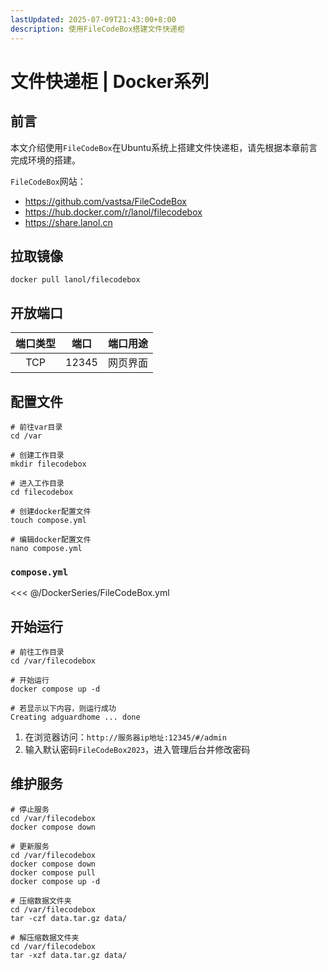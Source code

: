 ```yaml
---
lastUpdated: 2025-07-09T21:43:00+8:00
description: 使用FileCodeBox搭建文件快递柜
---
```


# 文件快递柜 | Docker系列

## 前言

本文介绍使用`FileCodeBox`在Ubuntu系统上搭建文件快递柜，请先根据本章前言完成环境的搭建。

`FileCodeBox`网站：

- <https://github.com/vastsa/FileCodeBox>
- <https://hub.docker.com/r/lanol/filecodebox>
- <https://share.lanol.cn>

## 拉取镜像

```shell
docker pull lanol/filecodebox
```

## 开放端口

| 端口类型 | 端口  | 端口用途 |
| :------: | :---: | :------: |
|   TCP    | 12345 | 网页界面 |

## 配置文件

```shell
# 前往var目录
cd /var

# 创建工作目录
mkdir filecodebox

# 进入工作目录
cd filecodebox

# 创建docker配置文件
touch compose.yml

# 编辑docker配置文件
nano compose.yml
```

### `compose.yml`

<<< @/DockerSeries/FileCodeBox.yml

## 开始运行

```shell
# 前往工作目录
cd /var/filecodebox

# 开始运行
docker compose up -d

# 若显示以下内容，则运行成功
Creating adguardhome ... done
```

1. 在浏览器访问：`http://服务器ip地址:12345/#/admin`
2. 输入默认密码`FileCodeBox2023`，进入管理后台并修改密码

## 维护服务

```shell
# 停止服务
cd /var/filecodebox
docker compose down

# 更新服务
cd /var/filecodebox
docker compose down
docker compose pull
docker compose up -d

# 压缩数据文件夹
cd /var/filecodebox
tar -czf data.tar.gz data/

# 解压缩数据文件夹
cd /var/filecodebox
tar -xzf data.tar.gz data/
```
